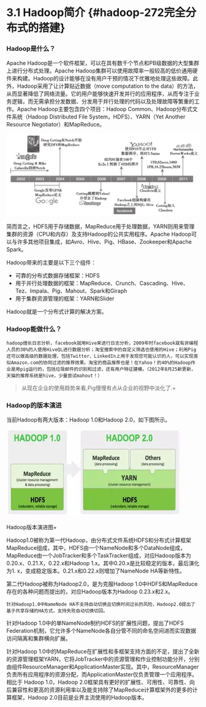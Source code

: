 # 3.1 Hadoop简介 {#hadoop-272完全分布式的搭建}

### Hadoop是什么？

Apache Hadoop是一个软件框架，可以在具有数千个节点和PB级数据的大型集群上进行分布式处理。Apache Hadoop集群可以使用故障率一般较高的低价通用硬件来构建。Hadoop的设计能够在没有用户干预的情况下优雅地处理这些故障。此外，Hadoop采用了让计算贴近数据（move computation to the data）的方法，从而显著降低了网络流量。它的用户能够快速开发并行的应用程序，从而专注于业务逻辑，而无需承担分发数据、分发用于并行处理的代码以及处理故障等繁重的工作。Apache Hadoop主要包含四个项目：Hadoop Common、Hadoop分布式文件系统（Hadoop Distributed File System，HDFS）、YARN（Yet Another Resource Negotiator）和MapReduce。

![](/assets/3.1-1.png)

简而言之，HDFS用于存储数据，MapReduce用于处理数据，YARN则用来管理集群的资源（CPU和内存）及支持Hadoop的公共实用程序。Apache Hadoop可以与许多其他项目集成，如Avro、Hive、Pig、HBase、Zookeeper和Apache Spark。

Hadoop带来的主要是以下三个组件：

* 可靠的分布式数据存储框架：HDFS
* 用于并行处理数据的框架：MapReduce、Crunch、Cascading、Hive、Tez、Impala、Pig、Mahout、Spark和Giraph
* 用于集群资源管理的框架：YARN和Slider

Hadoop就是一个分布式计算的解决方案。

### Hadoop能做什么？

```
hadoop擅长日志分析，facebook就用Hive来进行日志分析，2009年时facebook就有非编程人员的30%的人使用HiveQL进行数据分析；淘宝搜索中的自定义筛选也使用的Hive；利用Pig还可以做高级的数据处理，包括Twitter、LinkedIn上用于发现您可能认识的人，可以实现类似Amazon.com的协同过滤的推荐效果。淘宝的商品推荐也是！在Yahoo！的40%的Hadoop作业是用pig运行的，包括垃圾邮件的识别和过滤，还有用户特征建模。（2012年8月25新更新，天猫的推荐系统是hive，少量尝试mahout！）
```

> 从现在企业的使用趋势来看,Pig慢慢有点从企业的视野中淡化了.+

### Hadoop的版本演进

当前Hadoop有两大版本：Hadoop 1.0和Hadoop 2.0，如下图所示。

![](/assets/import3.1-1.png)

Hadoop版本演进图+

Hadoop1.0被称为第一代Hadoop，由分布式文件系统HDFS和分布式计算框架MapReduce组成，其中，HDFS由一个NameNode和多个DataNode组成，MapReduce由一个JobTracker和多个TaskTracker组成，对应Hadoop版本为0.20.x、0.21.X，0.22.x和Hadoop 1.x。其中0.20.x是比较稳定的版本，最后演化为1. x，变成稳定版本。0.21.x和0.22.x则增加了NameNode HA等新特性。

第二代Hadoop被称为Hadoop2.0，是为克服Hadoop 1.0中HDFS和MapReduce存在的各种问题而提出的，对应Hadoop版本为Hadoop 0.23.x和2.x。

```
针对Hadoop1.0中NameNode HA不支持自动切换且切换时间过长的风险，Hadoop2.0提出了基于共享存储的HA方式，支持失败自动切换切回。
```

针对Hadoop 1.0中的单NameNode制约HDFS的扩展性问题，提出了HDFS Federation机制，它允许多个NameNode各自分管不同的命名空间进而实现数据访问隔离和集群横向扩展。

针对Hadoop 1.0中的MapReduce在扩展性和多框架支持方面的不足，提出了全新的资源管理框架YARN，它将JobTracker中的资源管理和作业控制功能分开，分别由组件ResourceManager和ApplicationMaster实现。其中，ResourceManager负责所有应用程序的资源分配，而ApplicationMaster仅负责管理一个应用程序。相比于 Hadoop 1.0，Hadoop 2.0框架具有更好的扩展性、可用性、可靠性、向后兼容性和更高的资源利用率以及能支持除了MapReduce计算框架外的更多的计算框架，Hadoop 2.0目前是业界主流使用的Hadoop版本。

